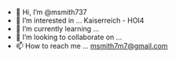 - 👋 Hi, I’m @msmith737
- 👀 I’m interested in ... Kaiserreich - HOI4
- 🌱 I’m currently learning ... 
- 💞️ I’m looking to collaborate on ...
- 📫 How to reach me ... msmith7m7@gmail.com

<!---
msmith737/msmith737 is a ✨ special ✨ repository because its `README.md` (this file) appears on your GitHub profile.
You can click the Preview link to take a look at your changes.
--->
